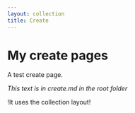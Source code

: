 ```yaml
---
layout: collection
title: Create
---
```

# My create pages

A test create page.

_This text is in create.md in the root folder_

!It uses the collection layout!
